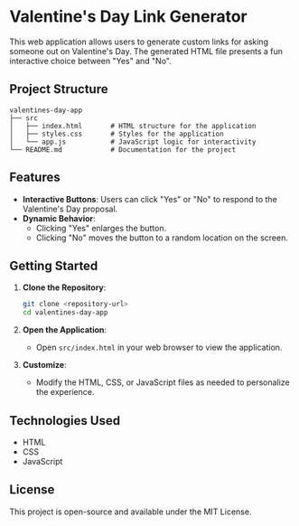 # Valentine's Day Link Generator

This web application allows users to generate custom links for asking someone out on Valentine's Day. The generated HTML file presents a fun interactive choice between "Yes" and "No".

## Project Structure

```
valentines-day-app
├── src
│   ├── index.html       # HTML structure for the application
│   ├── styles.css       # Styles for the application
│   └── app.js           # JavaScript logic for interactivity
└── README.md            # Documentation for the project
```

## Features

- **Interactive Buttons**: Users can click "Yes" or "No" to respond to the Valentine's Day proposal.
- **Dynamic Behavior**: 
  - Clicking "Yes" enlarges the button.
  - Clicking "No" moves the button to a random location on the screen.

## Getting Started

1. **Clone the Repository**:
   ```bash
   git clone <repository-url>
   cd valentines-day-app
   ```

2. **Open the Application**:
   - Open `src/index.html` in your web browser to view the application.

3. **Customize**:
   - Modify the HTML, CSS, or JavaScript files as needed to personalize the experience.

## Technologies Used

- HTML
- CSS
- JavaScript

## License

This project is open-source and available under the MIT License.